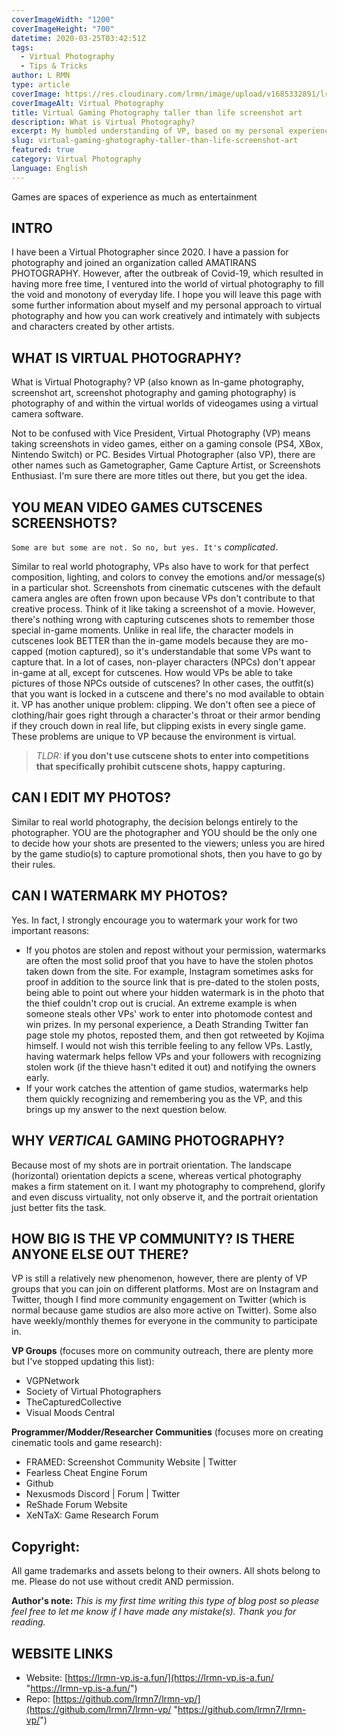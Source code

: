 ```yaml
---
coverImageWidth: "1200"
coverImageHeight: "700"
datetime: 2020-03-25T03:42:51Z
tags:
  - Virtual Photography
  - Tips & Tricks
author: L RMN
type: article
coverImage: https://res.cloudinary.com/lrmn/image/upload/v1685332891/lrmn.dev/lrmn-vp-blog_srglyq.png
coverImageAlt: Virtual Photography
title: Virtual Gaming Photography taller than life screenshot art
description: What is Virtual Photography?
excerpt: My humbled understanding of VP, based on my personal experience so far. Games are spaces of experience as much as entertainment
slug: virtual-gaming-ghotography-taller-than-life-screenshot-art
featured: true
category: Virtual Photography
language: English
---
```


Games are spaces of experience as much as entertainment

## INTRO

I have been a Virtual Photographer since 2020. I have a passion for photography and joined an organization called AMATIRANS PHOTOGRAPHY. However, after the outbreak of Covid-19, which resulted in having more free time, I ventured into the world of virtual photography to fill the void and monotony of everyday life. I hope you will leave this page with some further information about myself and my personal approach to virtual photography and how you can work creatively and intimately with subjects and characters created by other artists.

## WHAT IS VIRTUAL PHOTOGRAPHY?

What is Virtual Photography?
VP (also known as In-game photography, screenshot art, screenshot photography and gaming photography) is photography of and within the virtual worlds of videogames using a virtual camera software.

Not to be confused with Vice President, Virtual Photography (VP) means taking screenshots in video games, either on a gaming console (PS4, XBox, Nintendo Switch) or PC. Besides Virtual Photographer (also VP), there are other names such as Gametographer, Game Capture Artist, or Screenshots Enthusiast. I'm sure there are more titles out there, but you get the idea.

## YOU MEAN VIDEO GAMES CUTSCENES SCREENSHOTS?

`Some are but some are not. So no, but yes. It's` *complicated*.

Similar to real world photography, VPs also have to work for that perfect composition, lighting, and colors to convey the emotions and/or message(s) in a particular shot. Screenshots from cinematic cutscenes with the default camera angles are often frown upon because VPs don't contribute to that creative process. Think of it like taking a screenshot of a movie. However, there's nothing wrong with capturing cutscenes shots to remember those special in-game moments. Unlike in real life, the character models in cutscenes look BETTER than the in-game models because they are mo-capped (motion captured), so it's understandable that some VPs want to capture that. In a lot of cases, non-player characters (NPCs) don't appear in-game at all, except for cutscenes. How would VPs be able to take pictures of those NPCs outside of cutscenes? In other cases, the outfit(s) that you want is locked in a cutscene and there's no mod available to obtain it. VP has another unique problem: clipping. We don't often see a piece of clothing/hair goes right through a character's throat or their armor bending if they crouch down in real life, but clipping exists in every single game. These problems are unique to VP because the environment is virtual.

> *TLDR:* **if you don't use cutscene shots to enter into competitions that specifically prohibit cutscene shots, happy capturing.**

## CAN I EDIT MY PHOTOS?

Similar to real world photography, the decision belongs entirely to the photographer. YOU are the photographer and YOU should be the only one to decide how your shots are presented to the viewers; unless you are hired by the game studio(s) to capture promotional shots, then you have to go by their rules.

## CAN I WATERMARK MY PHOTOS?

Yes. In fact, I strongly encourage you to watermark your work for two important reasons:

- If you photos are stolen and repost without your permission, watermarks are often the most solid proof that you have to have the stolen photos taken down from the site. For example, Instagram sometimes asks for proof in addition to the source link that is pre-dated to the stolen posts, being able to point out where your hidden watermark is in the photo that the thief couldn't crop out is crucial. An extreme example is when someone steals other VPs' work to enter into photomode contest and win prizes. In my personal experience, a Death Stranding Twitter fan page stole my photos, reposted them, and then got retweeted by Kojima himself. I would not wish this terrible feeling to any fellow VPs. Lastly, having watermark helps fellow VPs and your followers with recognizing stolen work (if the thieve hasn't edited it out) and notifying the owners early. 
- If your work catches the attention of game studios, watermarks help them quickly recognizing and remembering you as the VP, and this brings up my answer to the next question below.

## WHY *VERTICAL* GAMING PHOTOGRAPHY?

Because most of my shots are in portrait orientation. The landscape (horizontal) orientation depicts a scene, whereas vertical photography makes a firm statement on it. I want my photography to comprehend, glorify and even discuss virtuality, not only observe it, and the portrait orientation just better fits the task.

## HOW BIG IS THE VP COMMUNITY? IS THERE ANYONE ELSE OUT THERE?

VP is still a relatively new phenomenon, however, there are plenty of VP groups that you can join on different platforms. Most are on Instagram and Twitter, though I find more community engagement on Twitter (which is normal because game studios are also more active on Twitter). Some also have weekly/monthly themes for everyone in the community to participate in.

**VP Groups** (focuses more on community outreach, there are plenty more but I've stopped updating this list):
- VGPNetwork 
- Society of Virtual Photographers
- TheCapturedCollective
- Visual Moods Central

**Programmer/Modder/Researcher Communities** (focuses more on creating cinematic tools and game research):
- FRAMED: Screenshot Community Website | Twitter
- Fearless Cheat Engine Forum
- Github
- Nexusmods Discord | Forum | Twitter
- ReShade Forum Website
- XeNTaX: Game Research Forum

## Copyright:

All game trademarks and assets belong to their owners. All shots belong to me. Please do not use without credit AND permission.

**Author's note:** *This is my first time writing this type of blog post so please feel free to let me know if I have made any mistake(s). Thank you for reading.*

## WEBSITE LINKS

- Website: [https://lrmn-vp.is-a.fun/](https://lrmn-vp.is-a.fun/ "https://lrmn-vp.is-a.fun/")
- Repo: [https://github.com/lrmn7/lrmn-vp/](https://github.com/lrmn7/lrmn-vp/ "https://github.com/lrmn7/lrmn-vp/")
